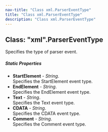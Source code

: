 ```yaml
---
nav-title: "Class xml.ParserEventType"
title: "Class xml.ParserEventType"
description: "Class xml.ParserEventType"
---
```

## Class: "xml".ParserEventType  
Specifies the type of parser event.

##### Static Properties
 - **StartElement** - _String_.    
  Specifies the StartElement event type.
 - **EndElement** - _String_.    
  Specifies the EndElement event type.
 - **Text** - _String_.    
  Specifies the Text event type.
 - **CDATA** - _String_.    
  Specifies the CDATA event type.
 - **Comment** - _String_.    
  Specifies the Comment event type.